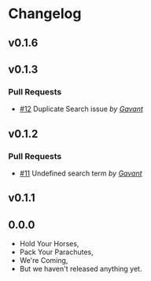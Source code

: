 Changelog
=========

## v0.1.6

## v0.1.3

### Pull Requests

- [#12](https://github.com/Gavant/ember-power-select-infinity/pull/12)  Duplicate Search issue  *by [Gavant](https://github.com/Gavant)*

## v0.1.2

### Pull Requests

- [#11](https://github.com/Gavant/ember-power-select-infinity/pull/11)  Undefined search term  *by [Gavant](https://github.com/Gavant)*

## v0.1.1

## 0.0.0

- Hold Your Horses,
- Pack Your Parachutes,
- We're Coming,
- But we haven't released anything yet.
